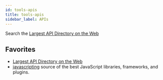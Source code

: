 ```yaml
---
id: tools-apis
title: tools-apis
sidebar_label: APIs
---
```



Search the [Largest API Directory on the Web](https://www.programmableweb.com/apis/directory)


## Favorites  
- [Largest API Directory on the Web](https://www.programmableweb.com/apis/directory)
- [javascripting](https://www.javascripting.com/) source of the best JavaScript libraries, frameworks, and plugins.